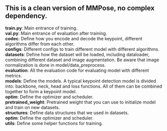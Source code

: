 ## This is a clean version of MMPose, no complex dependency.<br>
**train.py**: Main entrance of training.<br>
**val.py**: Main entrance of evaluation after training.<br>
**codec**: Define how you encode and decode the keypoint, different algorithms differ from each other.<br>
**configs**: Different configs to train different model with different algorithms.<br>
**datasets**: Define how the dataset will be loaded, including dataloader, combining different dataset and image augmentation. Be aware that image normalization is done in model/data_preprocess.<br>
**evaluation**: All the evaluation code for evaluating model with different metrics.<br>
**models**: Define the models. A typical keypoint detection model is divided into: backbone, neck, head and loss functions. All of them can be combined together to form a keypoint model.<br>
**optim**: Define the optimizer and scheduler.<br>
**pretrained_weight**: Pretrained weight that you can use to initialize model and train on new datasets.<br>
**structures**: Define data structures that we used in datasets.<br>
**optim**: Define the optimizer and scheduler.<br>
**utils**: Define some helper functions for training.<br>
